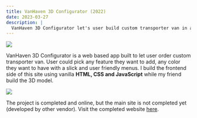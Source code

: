 ```yaml
---
title: VanHaven 3D Configurator (2022)
date: 2023-03-27
description: |
  VanHaven 3D Configurator let's user build custom transporter van in a web based 3D editor.
---
```


<img src="/images/projects/vanhaven-2.webp" class="h-96 w-full object-cover"/>

VanHaven 3D Configurator is a web based app built to let user order custom transporter van. User could pick any feature they want to add, any color they want to have with a slick and user friendly menus. I build the frontend side of this site using vanilla **HTML, CSS and JavaScript** while my friend build the 3D model. 

<img src="/images/projects/vanhaven-1.webp" class="h-96 w-full object-cover"/>

The project is completed and online, but the main site is not completed yet (developed by other vendor). Visit the completed website [here](http://configurator.vanhaven.co.uk).